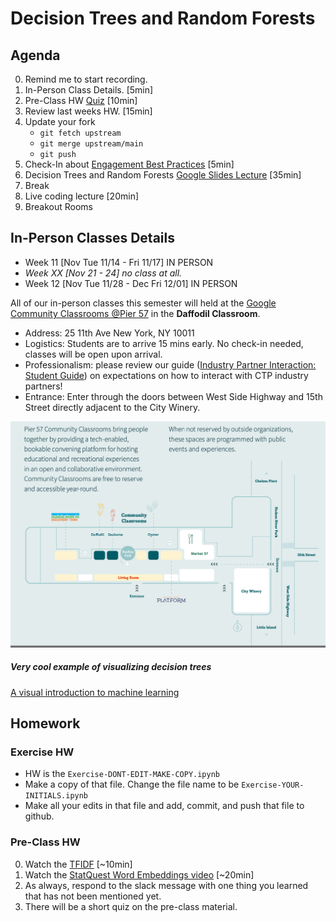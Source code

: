 # Decision Trees and Random Forests

## Agenda
0. Remind me to start recording. 
0. In-Person Class Details. [5min]
0. Pre-Class HW [Quiz](https://forms.gle/tWgpj6r8B3TtKPbo8) [10min]
0. Review last weeks HW. [15min]
0. Update your fork
	* `git fetch upstream`
	* `git merge upstream/main`
	* `git push`
0. Check-In about [Engagement Best Practices](https://docs.google.com/presentation/d/1ovV1kSQBwY5NXKKWPaLhdxN2Df0X-fPLgn1uodu6XC8/edit?usp=sharing) [5min]
0. Decision Trees and Random Forests [Google Slides Lecture](https://docs.google.com/presentation/d/13JKGDp5d6Fb124jVQRSS99c_ZU1i9qsncp6gpxgqxww/edit#slide=id.p) [35min]
0. Break
0. Live coding lecture [20min]
0. Breakout Rooms


## In-Person Classes Details
* Week 11 [Nov Tue 11/14 - Fri 11/17] IN PERSON
* _Week XX [Nov 21 - 24] no class at all._
* Week 12 [Nov Tue 11/28 - Dec Fri 12/01] IN PERSON

All of our in-person classes this semester will held at the [Google Community Classrooms @Pier 57](https://pier57nyc.com/community-spaces/community-classrooms/) in the **Daffodil Classroom**.
- Address: 25 11th Ave New York, NY 10011
- Logistics: Students are to arrive 15 mins early.  No check-in needed, classes will be open upon arrival.
- Professionalism: please review our guide ([Industry Partner Interaction: Student Guide](https://docs.google.com/document/d/1_2c9joKkfP4RYM6_tIwWp8ngyeyndDxvVQFMFu0AN4w/edit)) on expectations on how to interact with CTP industry partners!
- Entrance: Enter through the doors between West Side Highway and 15th Street directly adjacent to the City Winery.

![map](data/Pier-57-Map.png)


##### Very cool example of visualizing decision trees
[A visual introduction to machine learning](http://www.r2d3.us/visual-intro-to-machine-learning-part-1/)

## Homework

### Exercise HW
* HW is the `Exercise-DONT-EDIT-MAKE-COPY.ipynb`
* Make a copy of that file.  Change the file name to be `Exercise-YOUR-INITIALS.ipynb`
* Make all your edits in that file and add, commit, and push that file to github. 

### Pre-Class HW
0. Watch the [TFIDF](https://www.youtube.com/watch?v=OymqCnh-APA&ab_channel=ritvikmath) [~10min]
0. Watch the [StatQuest Word Embeddings video](https://www.youtube.com/watch?v=viZrOnJclY0&ab_channel=StatQuestwithJoshStarmer) [~20min]
0. As always, respond to the slack message with one thing you learned that has not been mentioned yet.  
0. There will be a short quiz on the pre-class material. 









